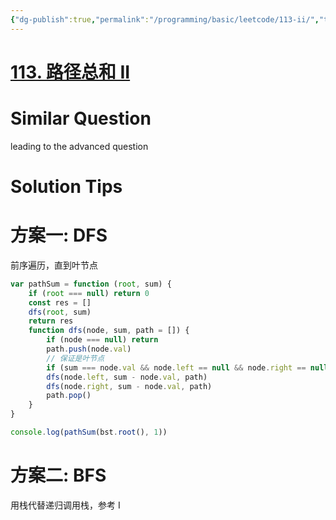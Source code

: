 ```yaml
---
{"dg-publish":true,"permalink":"/programming/basic/leetcode/113-ii/","tags":["leetcode/tree/traversal/path","leetcode/tree/traversal/linear"]}
---
```



# [113. 路径总和 II](https://leetcode.cn/problems/path-sum-ii/)

# Similar Question

leading to the advanced question

# Solution Tips

# 方案一: DFS

前序遍历，直到叶节点

```js
var pathSum = function (root, sum) {
    if (root === null) return 0
    const res = []
    dfs(root, sum)
    return res
    function dfs(node, sum, path = []) {
        if (node === null) return
        path.push(node.val)
        // 保证是叶节点
        if (sum === node.val && node.left == null && node.right == null) res.push([...path])
        dfs(node.left, sum - node.val, path)
        dfs(node.right, sum - node.val, path)
        path.pop()
    }
}

console.log(pathSum(bst.root(), 1))
  ```

# 方案二: BFS

用栈代替递归调用栈，参考 I
